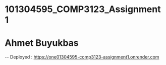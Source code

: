# 101304595_COMP3123_Assignment1
# Ahmet Buyukbas
-- Deployed : https://one01304595-comp3123-assignment1.onrender.com
